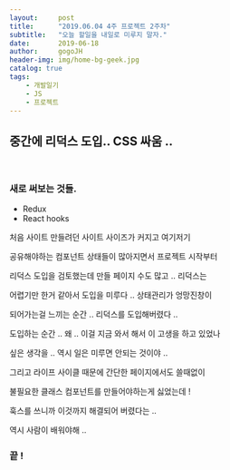```yaml
---
layout:     post
title:      "2019.06.04 4주 프로젝트 2주차"
subtitle:   "오늘 할일을 내일로 미루지 말자."
date:       2019-06-18
author:     gogoJH
header-img: img/home-bg-geek.jpg
catalog: true
tags:
    - 개발일기
    - JS
    - 프로젝트
---
```


## 중간에 리덕스 도입.. CSS 싸움 ..
<br>

### 새로 써보는 것들.
 - Redux 
 - React hooks

처음 사이트 만들려던 사이트 사이즈가 커지고 여기저기 

공유해야하는 컴포넌트 상태들이 많아지면서 프로젝트 시작부터

리덕스 도입을 검토했는데 만들 페이지 수도 많고 .. 리덕스는

어렵기만 한거 같아서 도입을 미루다 .. 상태관리가 엉망진창이

되어가는걸 느끼는 순간 .. 리덕스를 도입해버렸다 ..

도입하는 순간 .. 왜 .. 이걸 지금 와서 해서 이 고생을 하고 있었나

싶은 생각을 .. 역시 일은 미루면 안되는 것이야 .. 

그리고 라이프 사이클 때문에 간단한 페이지에서도 쓸때없이 

불필요한 클래스 컴포넌트를 만들어야하는게 싫었는데 !

훅스를 쓰니까 이것까지 해결되어 버렸다는 .. 

역시 사람이 배워야해 .. 

### 끝 !
<!--stackedit_data:
eyJoaXN0b3J5IjpbLTIzODgwNTU5OV19
-->